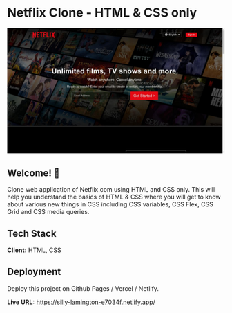 # Netflix Clone - HTML & CSS only

![Design preview for Netflix Clone](./design/desktop-design.jpg)

## Welcome! 👋

Clone web application of Netflix.com using HTML and CSS only. This will help you understand the basics of HTML & CSS where you will get to know about various new things in CSS including CSS variables, CSS Flex, CSS Grid and CSS media queries.
## Tech Stack

**Client:** HTML, CSS

## Deployment

Deploy this project on Github Pages / Vercel / Netlify.

**Live URL:** https://silly-lamington-e7034f.netlify.app/